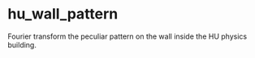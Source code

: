 # hu_wall_pattern
Fourier transform the peculiar pattern on the wall inside the HU physics building.
